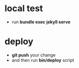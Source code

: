 # local test
- run **bundle exec jekyll serve**

# deploy
- **git push** your change
- and then run **bin/deploy** script

